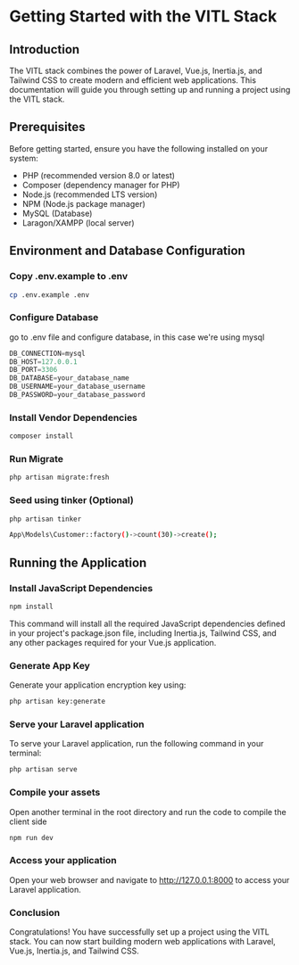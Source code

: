 # Getting Started with the VITL Stack

## Introduction

The VITL stack combines the power of Laravel, Vue.js, Inertia.js, and Tailwind CSS to create modern and efficient web applications. This documentation will guide you through setting up and running a project using the VITL stack.

## Prerequisites

Before getting started, ensure you have the following installed on your system:

- PHP (recommended version 8.0 or latest)
- Composer (dependency manager for PHP)
- Node.js (recommended LTS version)
- NPM (Node.js package manager)
- MySQL (Database)
- Laragon/XAMPP (local server)

## Environment and Database Configuration

### Copy .env.example to .env

```bash
cp .env.example .env
```

### Configure Database
go to .env file and configure database, in this case we're using mysql

```javascript
DB_CONNECTION=mysql
DB_HOST=127.0.0.1
DB_PORT=3306
DB_DATABASE=your_database_name
DB_USERNAME=your_database_username
DB_PASSWORD=your_database_password
```

### Install Vendor Dependencies
```bash
composer install
```

### Run Migrate
```bash
php artisan migrate:fresh
```

### Seed using tinker (Optional)
```bash
php artisan tinker
```
```bash
App\Models\Customer::factory()->count(30)->create();
```

## Running the Application

### Install JavaScript Dependencies

```bash
npm install
```
This command will install all the required JavaScript dependencies defined in your project's package.json file, including Inertia.js, Tailwind CSS, and any other packages required for your Vue.js application.

### Generate App Key

Generate your application encryption key using:

```bash
php artisan key:generate
```

### Serve your Laravel application

To serve your Laravel application, run the following command in your terminal:

```bash
php artisan serve
```

### Compile your assets

Open another terminal in the root directory and run the code to compile the client side

```bash
npm run dev
```

### Access your application

Open your web browser and navigate to http://127.0.0.1:8000 to access your Laravel application.

### Conclusion

Congratulations! You have successfully set up a project using the VITL stack. You can now start building modern web applications with Laravel, Vue.js, Inertia.js, and Tailwind CSS.

